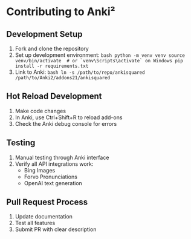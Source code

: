 # Contributing to Anki²

## Development Setup

1. Fork and clone the repository
2. Set up development environment:   ```bash
   python -m venv venv
   source venv/bin/activate  # or `venv\Scripts\activate` on Windows
   pip install -r requirements.txt   ```
3. Link to Anki:   ```bash
   ln -s /path/to/repo/ankisquared /path/to/Anki2/addons21/ankisquared   ```

## Hot Reload Development

1. Make code changes
2. In Anki, use Ctrl+Shift+R to reload add-ons
3. Check the Anki debug console for errors

## Testing

1. Manual testing through Anki interface
2. Verify all API integrations work:
   - Bing Images
   - Forvo Pronunciations
   - OpenAI text generation

## Pull Request Process

1. Update documentation
2. Test all features
3. Submit PR with clear description